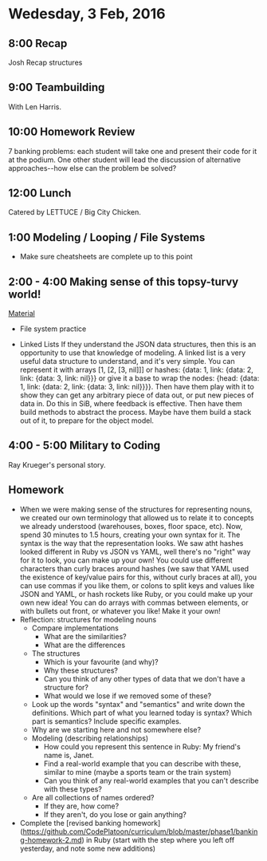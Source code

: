 Wedesday, 3 Feb, 2016
=====================

8:00 Recap
----------

Josh Recap structures

9:00 Teambuilding
-----------------

With Len Harris.


10:00 Homework Review
---------------------

7 banking problems:  each student will take one
and present their code for it at the podium.  One
other student will lead the discussion of alternative
approaches--how else can the problem be solved?

12:00 Lunch
-----------

Catered by LETTUCE / Big City Chicken.

1:00 Modeling / Looping / File Systems
--------------------------------------

* Make sure cheatsheets are complete up to this point

2:00 - 4:00 Making sense of this topsy-turvy world!
---------------------------------------------------

[Material](https://github.com/CodePlatoon/curriculum/blob/master/phase1/representing_nouns.md)

* File system practice

* Linked Lists If they understand the JSON data structures, then this is an opportunity to use that
  knowledge of modeling. A linked list is a very useful data structure to understand, and it's very simple.
  You can represent it with arrays [1, [2, [3, nil]]] or hashes:
  {data: 1, link: {data: 2, link: {data: 3, link: nil}}} or give it a base to wrap the nodes:
  {head: {data: 1, link: {data: 2, link: {data: 3, link: nil}}}}.
  Then have them play with it to show they can get any arbitrary piece of data out,
  or put new pieces of data in. Do this in SiB, where feedback is effective.
  Then have them build methods to abstract the process. Maybe have them build a stack out of it,
  to prepare for the object model.


4:00 - 5:00 Military to Coding
------------------------------

Ray Krueger's personal story.

Homework
--------

* When we were making sense of the structures for representing nouns,
  we created our own terminology that allowed us to relate it to concepts we already understood
  (warehouses, boxes, floor space, etc). Now, spend 30 minutes to 1.5 hours, creating your own
  syntax for it. The syntax is the way that the representation looks. We saw atht hashes looked
  different in Ruby vs JSON vs YAML, well there's no "right" way for it to look, you can make
  up your own! You could use different characters than curly braces around hashes (we saw that YAML
  used the existence of key/value pairs for this, without curly braces at all), you can use commas
  if you like them, or colons to split keys and values like JSON and YAML, or hash rockets like Ruby,
  or you could make up your own new idea! You can do arrays with commas between elements, or with
  bullets out front, or whatever you like! Make it your own!
* Reflection: structures for modeling nouns
  * Compare implementations
    * What are the similarities?
    * What are the differences
  * The structures
    * Which is your favourite (and why)?
    * Why these structures?
    * Can you think of any other types of data that we don't have a structure for?
    * What would we lose if we removed some of these?
  * Look up the words "syntax" and "semantics" and write down the definitions.
    Which part of what you learned today is syntax? Which part is semantics?
    Include specific examples.
  * Why are we starting here and not somewhere else?
  * Modeling (describing relationships)
    * How could you represent this sentence in Ruby: My friend's name is, Janet.
    * Find a real-world example that you can describe with these, similar to mine (maybe a sports team or the train system)
    * Can you think of any real-world examples that you can't describe with these types?
  * Are all collections of names ordered?
    * If they are, how come?
    * If they aren't, do you lose or gain anything?
* Complete the [revised banking homework] (https://github.com/CodePlatoon/curriculum/blob/master/phase1/banking-homework-2.md) in Ruby (start with the step where you left off yesterday, and note some new additions)

